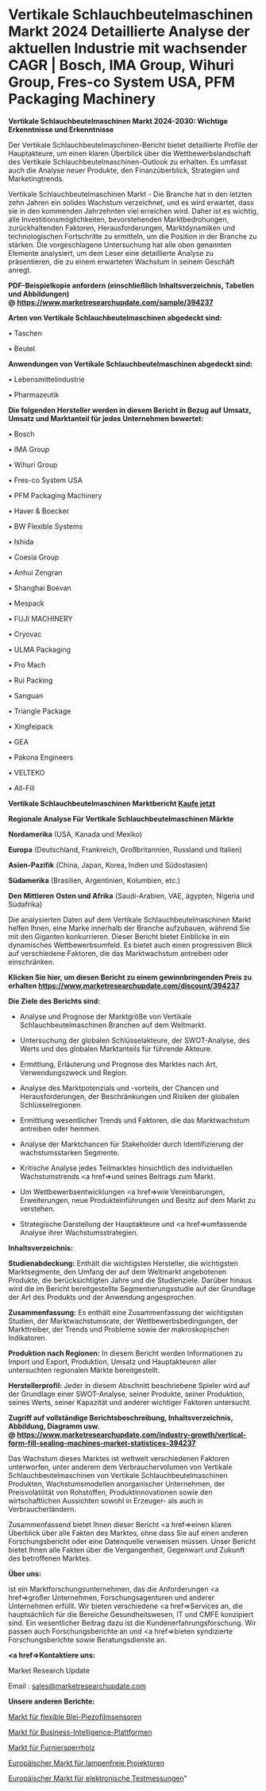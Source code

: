 # Vertikale Schlauchbeutelmaschinen Markt 2024 Detaillierte Analyse der aktuellen Industrie mit wachsender CAGR | Bosch, IMA Group, Wihuri Group, Fres-co System USA, PFM Packaging Machinery

<strong>Vertikale Schlauchbeutelmaschinen Markt 2024-2030: Wichtige Erkenntnisse und Erkenntnisse</strong>

Der Vertikale Schlauchbeutelmaschinen-Bericht bietet detaillierte Profile der Hauptakteure, um einen klaren Überblick über die Wettbewerbslandschaft des Vertikale Schlauchbeutelmaschinen-Outlook zu erhalten. Es umfasst auch die Analyse neuer Produkte, den Finanzüberblick, Strategien und Marketingtrends.

Vertikale Schlauchbeutelmaschinen Markt - Die Branche hat in den letzten zehn Jahren ein solides Wachstum verzeichnet, und es wird erwartet, dass sie in den kommenden Jahrzehnten viel erreichen wird. Daher ist es wichtig, alle Investitionsmöglichkeiten, bevorstehenden Marktbedrohungen, zurückhaltenden Faktoren, Herausforderungen, Marktdynamiken und technologischen Fortschritte zu ermitteln, um die Position in der Branche zu stärken. Die vorgeschlagene Untersuchung hat alle oben genannten Elemente analysiert, um dem Leser eine detaillierte Analyse zu präsentieren, die zu einem erwarteten Wachstum in seinem Geschäft anregt.

<strong><b>PDF-Beispielkopie anfordern (einschließlich Inhaltsverzeichnis, Tabellen und Abbildungen) @ </b></strong><strong><a href=https://www.marketresearchupdate.com/sample/394237><strong>https://www.marketresearchupdate.com/sample/394237</u></a></strong></strong>

<strong>Arten von Vertikale Schlauchbeutelmaschinen abgedeckt sind:</strong>

• Taschen

• Beutel

<strong>Anwendungen von Vertikale Schlauchbeutelmaschinen abgedeckt sind:</strong>

• Lebensmittelindustrie

• Pharmazeutik

<strong>Die folgenden Hersteller werden in diesem Bericht in Bezug auf Umsatz, Umsatz und Marktanteil für jedes Unternehmen bewertet:</strong>

• Bosch

• IMA Group

• Wihuri Group

• Fres-co System USA

• PFM Packaging Machinery

• Haver & Boecker

• BW Flexible Systems

• Ishida

• Coesia Group

• Anhui Zengran

• Shanghai Boevan

• Mespack

• FUJI MACHINERY

• Cryovac

• ULMA Packaging

• Pro Mach

• Rui Packing

• Sanguan

• Triangle Package

• Xingfeipack

• GEA

• Pakona Engineers

• VELTEKO

• All-Fill

<strong>Vertikale Schlauchbeutelmaschinen Marktbericht <a href=https://www.marketresearchupdate.com/buynow/394237>Kaufe jetzt</a></strong>

<strong>Regionale Analyse Für Vertikale Schlauchbeutelmaschinen Märkte</strong>

<strong>Nordamerika</strong> (USA, Kanada und Mexiko)

<strong>Europa</strong> (Deutschland, Frankreich, Großbritannien, Russland und Italien)

<strong>Asien-Pazifik</strong> (China, Japan, Korea, Indien und Südostasien)

<strong>Südamerika</strong> (Brasilien, Argentinien, Kolumbien, etc.)

<strong>Den Mittleren</strong> <strong>Osten und Afrika</strong> (Saudi-Arabien, VAE, ägypten, Nigeria und Südafrika)

Die analysierten Daten auf dem Vertikale Schlauchbeutelmaschinen Markt helfen Ihnen, eine Marke innerhalb der Branche aufzubauen, während Sie mit den Giganten konkurrieren. Dieser Bericht bietet Einblicke in ein dynamisches Wettbewerbsumfeld. Es bietet auch einen progressiven Blick auf verschiedene Faktoren, die das Marktwachstum antreiben oder einschränken.

<strong>Klicken Sie hier, um diesen Bericht zu einem gewinnbringenden Preis zu erhalten
</strong><strong><a href=https://www.marketresearchupdate.com/discount/394237>https://www.marketresearchupdate.com/discount/394237</b></u></strong></a>

<strong>Die Ziele des Berichts sind:</strong>

- Analyse und Prognose der Marktgröße von Vertikale Schlauchbeutelmaschinen Branchen auf dem Weltmarkt.

- Untersuchung der globalen Schlüsselakteure, der SWOT-Analyse, des Werts und des globalen Marktanteils für führende Akteure.

- Ermittlung, Erläuterung und Prognose des Marktes nach Art, Verwendungszweck und Region.

- Analyse des Marktpotenzials und -vorteils, der Chancen und Herausforderungen, der Beschränkungen und Risiken der globalen Schlüsselregionen.

- Ermittlung wesentlicher Trends und Faktoren, die das Marktwachstum antreiben oder hemmen.

- Analyse der Marktchancen für Stakeholder durch Identifizierung der wachstumsstarken Segmente.

- Kritische Analyse jedes Teilmarktes hinsichtlich des individuellen Wachstumstrends <a href=>und</a> seines Beitrags zum Markt.

- Um Wettbewerbsentwicklungen <a href=>wie</a> Vereinbarungen, Erweiterungen, neue Produkteinführungen und Besitz auf dem Markt zu verstehen.

- Strategische Darstellung der Hauptakteure und <a href=>umfas</a>sende Analyse ihrer Wachstumsstrategien.

<strong>Inhaltsverzeichnis:</strong>

<strong>Studienabdeckung:</strong> Enthält die wichtigsten Hersteller, die wichtigsten Marktsegmente, den Umfang der auf dem Weltmarkt angebotenen Produkte, die berücksichtigten Jahre und die Studienziele. Darüber hinaus wird die im Bericht bereitgestellte Segmentierungsstudie auf der Grundlage der Art des Produkts und der Anwendung angesprochen.

<strong>Zusammenfassung:</strong> Es enthält eine Zusammenfassung der wichtigsten Studien, der Marktwachstumsrate, der Wettbewerbsbedingungen, der Markttreiber, der Trends und Probleme sowie der makroskopischen Indikatoren.

<strong>Produktion nach Regionen:</strong> In diesem Bericht werden Informationen zu Import und Export, Produktion, Umsatz und Hauptakteuren aller untersuchten regionalen Märkte bereitgestellt.

<strong>Herstellerprofil:</strong> Jeder in diesem Abschnitt beschriebene Spieler wird auf der Grundlage einer SWOT-Analyse, seiner Produkte, seiner Produktion, seines Werts, seiner Kapazität und anderer wichtiger Faktoren untersucht.

<strong><b>Zugriff auf vollständige Berichtsbeschreibung, Inhaltsverzeichnis, Abbildung, Diagramm usw. @ </b></strong><strong><a href=https://www.marketresearchupdate.com/industry-growth/vertical-form-fill-sealing-machines-market-statistices-394237>https://www.marketresearchupdate.com/industry-growth/vertical-form-fill-sealing-machines-market-statistices-394237</a></strong>

Das Wachstum dieses Marktes ist weltweit verschiedenen Faktoren unterworfen, unter anderem dem Verbrauchervolumen von Vertikale Schlauchbeutelmaschinen von Vertikale Schlauchbeutelmaschinen Produkten, Wachstumsmodellen anorganischer Unternehmen, der Preisvolatilität von Rohstoffen, Produktinnovationen sowie den wirtschaftlichen Aussichten sowohl in Erzeuger- als auch in Verbraucherländern.

Zusammenfassend bietet Ihnen dieser Bericht <a href=>einen</a> klaren Überblick über alle Fakten des Marktes, ohne dass Sie auf einen anderen Forschungsbericht oder eine Datenquelle verweisen müssen. Unser Bericht bietet Ihnen alle Fakten über die Vergangenheit, Gegenwart und Zukunft des betroffenen Marktes.

<strong>Über uns:</strong>

 ist ein Marktforschungsunternehmen, das die Anforderungen <a href=>großer</a> Unternehmen, Forschungsagenturen und anderer Unternehmen erfüllt. Wir bieten verschiedene <a href=>Services</a> an, die hauptsächlich für die Bereiche Gesundheitswesen, IT und CMFE konzipiert sind. Ein wesentlicher Beitrag dazu ist die Kundenerfahrungsforschung. Wir passen auch Forschungsberichte an und <a href=>bieten</a> syndizierte Forschungsberichte sowie Beratungsdienste an.

<strong><a href=>Kontaktiere uns:</a></strong>

Market Research Update

Email : sales@marketresearchupdate.com

<strong>Unsere anderen Berichte:</strong>

<a href=https://www.linkedin.com/pulse/flexible-lead-piezo-film-sensor-market-2023-future>Markt für flexible Blei-Piezofilmsensoren</a>

<a href=https://www.linkedin.com/pulse/business-intelligence-platform-market-sizing>Markt für Business-Intelligence-Plattformen</a>

<a href=https://www.linkedin.com/pulse/veneer-plywood-market-size-trends-consumption>Markt für Furniersperrholz</a>

<a href=https://www.linkedin.com/pulse/europe-lamp-free-projector-market-2023-new-study>Europäischer Markt für lampenfreie Projektoren</a>

<a href=https://www.linkedin.com/pulse/europe-electronic-test-measurement-market-size>Europäischer Markt für elektronische Testmessungen</a>"
